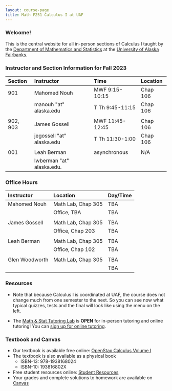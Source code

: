 ```yaml
---
layout: course-page
title: Math F251 Calculus I at UAF
---
```


### Welcome!

This is the central website for all in-person sections of Calculus I 
taught by the [Department of Mathematics and Statistics](http://www.uaf.edu/dms)
at the [University of Alaska Fairbanks](http://www.uaf.edu).

### Instructor and Section Information for Fall 2023

| Section | Instructor                  |    | Time             | Location |
| :-------|:----------------------------|----| :----------------| :--------|
| 901     | Mahomed Nouh                |    | MWF 9:15-10:15   | Chap 106 |
|         | manouh "at" alaska.edu   |    | T Th  9:45-11:15 | Chap 106 |
||||||
| 902, 903     | James Gossell                |    | MWF 11:45-12:45  | Chap 106 |
|         | jegossell "at" alaska.edu   |    | T Th  11:30-1:00 | Chap 106 |
||||||
| 001     | Leah Berman                |    | asynchronous     | N/A      |
|         | lwberman "at" alaska.edu.   |    |                  |          |

### Office Hours

| Instructor| Location | Day/Time |
| :---------| :------------| :----------|
| Mahomed Nouh | Math Lab, Chap 305 | TBA|
|               | Office, TBA | TBA|
||||
| James Gossell | Math Lab, Chap 305 | TBA|
|| Office, Chap 203| TBA|
||||
| Leah Berman | Math Lab, Chap 305 | TBA|
|| Office, Chap 102| TBA|
||||
|Glen Woodworth | Math Lab, Chap 305 | TBA|
|||TBA|


### Resources

* Note that because Calculus I is coordinated at UAF, the course does not change much from one semester to the next. So you can see now what typical quizzes, tests and the final will look like using the menu on the left.

* The [Math & Stat Tutoring Lab](https://www.uaf.edu/dms/mathlab/index.php) is **OPEN** for in-person tutoring and online tutoring!  You can [sign up for online tutoring](https://fairbanks.go-redrock.com/).

### Textbook and Canvas

- Our textbook is available free online: [OpenStax Calculus Volume I](https://openstax.org/details/books/calculus-volume-1)
- The textbook is also available as a physical book
    - ISBN-13: 978-1938168024
    - ISBN-10: 193816802X
- Free student resources online: [Student Resources](https://openstax.org/details/books/calculus-volume-1?Student%20resources)
- Your grades and complete solutions to homework are available on [Canvas](https://www.uaf.edu/uaf/current/canvas.php)
